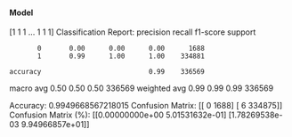 #### Model
[1 1 1 ... 1 1 1]
Classification Report:
              precision    recall  f1-score   support

           0       0.00      0.00      0.00      1688
           1       0.99      1.00      1.00    334881

    accuracy                           0.99    336569
   macro avg       0.50      0.50      0.50    336569
weighted avg       0.99      0.99      0.99    336569

Accuracy: 0.9949668567218015
Confusion Matrix:
[[     0   1688]
 [     6 334875]]
Confusion Matrix (%):
[[0.00000000e+00 5.01531632e-01]
 [1.78269538e-03 9.94966857e+01]]
